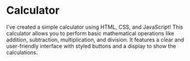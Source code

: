 # Calculator
I've created a simple calculator using HTML, CSS, and JavaScript! This calculator allows you to perform basic mathematical operations like addition, subtraction, multiplication, and division. It features a clear and user-friendly interface with styled buttons and a display to show the calculations.
